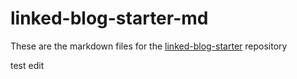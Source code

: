 # linked-blog-starter-md
These are the markdown files for the [linked-blog-starter](https://github.com/matthewwong525/linked-blog-starter) repository


test edit 
